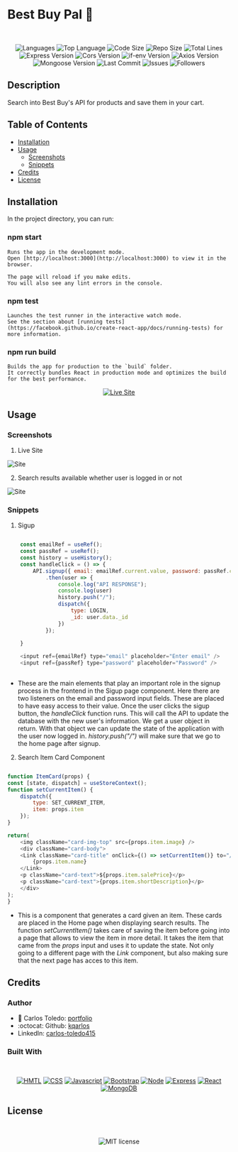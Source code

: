 # Best Buy Pal 📱


</br>
<p align="center">
    <img src="https://img.shields.io/github/languages/count/kqarlos/bestbuy?style=for-the-badge" alt="Languages" />
    <img src="https://img.shields.io/github/languages/top/kqarlos/bestbuy?style=for-the-badge" alt="Top Language" />
    <img src="https://img.shields.io/github/languages/code-size/kqarlos/bestbuy?style=for-the-badge" alt="Code Size" />
    <img src="https://img.shields.io/github/repo-size/kqarlos/bestbuy?style=for-the-badge" alt="Repo Size" />   
    <img src="https://img.shields.io/tokei/lines/github/kqarlos/bestbuy?style=for-the-badge" alt="Total Lines" />
    <img src="https://img.shields.io/github/package-json/dependency-version/kqarlos/bestbuy/express?style=for-the-badge" alt="Express Version" />
    <img src="https://img.shields.io/github/package-json/dependency-version/kqarlos/bestbuy/cors?style=for-the-badge" alt="Cors Version" />
    <img src="https://img.shields.io/github/package-json/dependency-version/kqarlos/bestbuy/if-env?style=for-the-badge" alt="if-env Version" />
    <img src="https://img.shields.io/github/package-json/dependency-version/kqarlos/bestbuy/axios?style=for-the-badge" alt="Axios Version" />
    <img src="https://img.shields.io/github/package-json/dependency-version/kqarlos/bestbuy/mongoose?style=for-the-badge" alt="Mongoose Version" />
    <img src="https://img.shields.io/github/last-commit/kqarlos/bestbuy?style=for-the-badge" alt="Last Commit" />  
    <img src="https://img.shields.io/github/issues/kqarlos/bestbuy?style=for-the-badge" alt="Issues" />  
    <img src="https://img.shields.io/github/followers/kqarlos?style=social" alt="Followers" />  
</p>


## Description

Search into Best Buy's API for products and save them in your cart. 

## Table of Contents

* [Installation](#installation)
* [Usage](#usage)
    * [Screenshots](#screenshots)
    * [Snippets](#snippets)
* [Credits](#credits)
* [License](#license)

## Installation

In the project directory, you can run:

### npm start

    Runs the app in the development mode.
    Open [http://localhost:3000](http://localhost:3000) to view it in the browser.

    The page will reload if you make edits.
    You will also see any lint errors in the console.

### npm test

    Launches the test runner in the interactive watch mode.
    See the section about [running tests](https://facebook.github.io/create-react-app/docs/running-tests) for more information.

### npm run build

    Builds the app for production to the `build` folder.
    It correctly bundles React in production mode and optimizes the build for the best performance.

<p align="center">
    <a href="https://best-buy-cart.herokuapp.com/"><img src="https://img.shields.io/badge/-👉 See Live Site-success?style=for-the-badge"  alt="Live Site" /></a>
</p>

## Usage

### Screenshots

1. Live Site

![Site](client/public/live.gif)

2. Search results available whether user is logged in or not

![Site](client/public/search.gif)


### Snippets


1. Sigup

```javascript

    const emailRef = useRef();
    const passRef = useRef();
    const history = useHistory();
    const handleClick = () => {
        API.signup({ email: emailRef.current.value, password: passRef.current.value })
            .then(user => {
                console.log("API RESPONSE");
                console.log(user)
                history.push("/");
                dispatch({
                    type: LOGIN,
                    _id: user.data._id
                })
            });
      
    }

    <input ref={emailRef} type="email" placeholder="Enter email" />
    <input ref={passRef} type="password" placeholder="Password" />
    
```
* These are the main elements that play an important role in the signup process in the frontend in the Sigup page component. Here there are two listeners on the email and password input fields. These are placed to have easy access to their value. Once the user clicks the sigup button, the _handleClick_ function runs. This will call the API to update the database with the new user's information. We get a user object in return. With that object we can update the state of the application with the user now logged in. _history.push("/")_ will make sure that we go to the home page after signup.


2. Search Item Card Component

```javascript

function ItemCard(props) {
const [state, dispatch] = useStoreContext();
function setCurrentItem() {
    dispatch({
        type: SET_CURRENT_ITEM,
        item: props.item
    });
}

return(
    <img className="card-img-top" src={props.item.image} />
    <div className="card-body">
    <Link className="card-title" onClick={() => setCurrentItem()} to="/Item">
        {props.item.name}
    </Link>
    <p className="card-text">${props.item.salePrice}</p>
    <p className="card-text">{props.item.shortDescription}</p>
    </div>
);
}

```
* This is a component that generates a card given an item. These cards are placed in the Home page when displaying search results. The function _setCurrentItem()_ takes care of saving the item before going into a page that allows to view the item in more detail. It takes the item that came from the _props_ input and uses it to update the state. Not only going to a different page with the _Link_ component, but also making sure that the next page has acces to this item.

## Credits 

### Author

- 💼 Carlos Toledo: [portfolio](https://kqarlos.github.io/)
- :octocat: Github: [kqarlos](https://www.github.com/kqarlos)
- LinkedIn: [carlos-toledo415](https://www.linkedin.com/in/carlos-toledo415/)


### Built With

</br>
<p align="center">
    <a href="https://developer.mozilla.org/en-US/docs/Web/HTML"><img src="https://img.shields.io/badge/-HTML-orange?style=for-the-badge"  alt="HMTL" /></a>
    <a href="https://developer.mozilla.org/en-US/docs/Web/CSS"><img src="https://img.shields.io/badge/-CSS-blue?style=for-the-badge" alt="CSS" /></a>
    <a href="https://www.javascript.com/"><img src="https://img.shields.io/badge/-Javascript-yellow?style=for-the-badge" alt="Javascript" /></a>
    <a href="https://getbootstrap.com/"><img src="https://img.shields.io/badge/-Bootstrap-blue?style=for-the-badge" alt="Bootstrap" /></a>
    <a href="https://nodejs.org/en/"><img src="https://img.shields.io/badge/-Node-orange?style=for-the-badge" alt="Node" /></a>
    <a href="https://www.npmjs.com/package/express"><img src="https://img.shields.io/badge/-Express-green?style=for-the-badge" alt="Express" /></a>
    <a href="https://reactjs.org/"><img src="https://img.shields.io/badge/-React-blue?style=for-the-badge" alt="React" /></a>
    <a href="https://www.mongodb.com/"><img src="https://img.shields.io/badge/-MongoDB-green?style=for-the-badge" alt="MongoDB" /></a>
</p>

## License

</br>
<p align="center">
    <img align="center" src="https://img.shields.io/github/license/kqarlos/bestbuy?style=for-the-badge" alt="MIT license" />
</p>